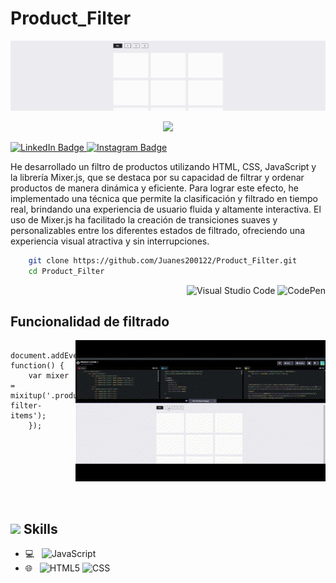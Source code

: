 # Product_Filter

![Banner](image/cap_filter.PNG)
<p align="center" style="color: white;">
    <img src="https://profile-counter.glitch.me/Juanes200122/count.svg" />
</p>


<p>
    <a href="https://www.linkedin.com/in/juan-estaban-ar%C3%A9valo-056bab240/" target="_blank" rel="Linkedin">
      <img src="https://img.shields.io/badge/-@JuanEsteban-0077B5?style=flat-square&amp;labelColor=0077B5&amp;logo=LinkedIn&amp;link=https://www.linkedin.com/in/juan-estaban-ar%C3%A9valo-056bab240/" alt="LinkedIn Badge">
    </a> 
    <a href="https://www.instagram.com/jeacsi.official_022?igsh=MWJ6MHRwcnhoZXVxbQ==" target="_blank" rel="Instagram">
      <img src="https://img.shields.io/badge/-@jeacsi.official_022-purple?style=flat&logo=instagram&logoColor=white&link=https://www.instagram.com/jeacsi.official_022?igsh=MWJ6MHRwcnhoZXVxbQ==" alt="Instagram Badge">
    </a>
</p>
<p>He desarrollado un filtro de productos utilizando HTML, CSS, JavaScript y la librería Mixer.js, que se destaca por su capacidad de filtrar y ordenar productos de manera dinámica y eficiente. Para lograr este efecto, he implementado una técnica que permite la clasificación y filtrado en tiempo real, brindando una experiencia de usuario fluida y altamente interactiva. El uso de Mixer.js ha facilitado la creación de transiciones suaves y personalizables entre los diferentes estados de filtrado, ofreciendo una experiencia visual atractiva y sin interrupciones.</p>

```bash
    git clone https://github.com/Juanes200122/Product_Filter.git
    cd Product_Filter
```
<div align="right">
    
![Visual Studio Code](https://img.shields.io/badge/-Visual%20Studio%20Code-007ACC?style=flat&logo=visual-studio-code&logoColor=white)
![CodePen](https://img.shields.io/badge/-CodePen-000000?style=flat&logo=codepen)

</div>

## <b> Funcionalidad de filtrado</b>
<img align="right" src="image/product_filter.gif" width="400"/>

```JS
    document.addEventListener('DOMContentLoaded', function() {
    var mixer = mixitup('.product-filter-items');
    });
```

</br></br></br></br></br></br>

## <img src="https://media2.giphy.com/media/QssGEmpkyEOhBCb7e1/giphy.gif?cid=ecf05e47a0n3gi1bfqntqmob8g9aid1oyj2wr3ds3mg700bl&rid=giphy.gif" width ="25"><b> Skills</b>
  - 💻 &nbsp;
    ![JavaScript](https://img.shields.io/badge/-JavaScript-333333?style=flat&logo=javascript)
  - 🌐 &nbsp;
    ![HTML5](https://img.shields.io/badge/-HTML5-333333?style=flat&logo=HTML5)
    ![CSS](https://img.shields.io/badge/-CSS-333333?style=flat&logo=CSS3&logoColor=1572B6)



